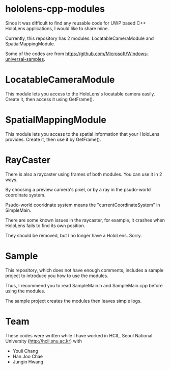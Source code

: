 # hololens-cpp-modules

Since it was difficult to find any reusable code for UWP based C++ HoloLens applications, I would like to share mine.

Currently, this repository has 2 modules: LocatableCameraModule and SpatialMappingModule.

Some of the codes are from https://github.com/Microsoft/Windows-universal-samples.

# LocatableCameraModule

This module lets you access to the HoloLens's locatable camera easily. Create it, then access it using GetFrame().

# SpatialMappingModule

This module lets you access to the spatial information that your HoloLens provides. Create it, then use it by GetFrame().

# RayCaster

There is also a raycaster using frames of both modules. You can use it in 2 ways.

By choosing a preview camera's pixel, or by a ray in the psudo-world coordinate system.

Psudo-world cooridnate system means the "currentCoordinateSystem" in SimpleMain.

There are some known issues in the raycaster, for example, it crashes when HoloLens fails to find its own position.

They should be removed, but I no longer have a HoloLens. Sorry.

# Sample

This repository, which does not have enough comments, includes a sample project to introduce you how to use the modules.

Thus, I recommend you to read SampleMain.h and SampleMain.cpp before using the modules.

The sample project creates the modules then leaves simple logs.

# Team

These codes were written while I have worked in HCIL, Seoul National University (http://hcil.snu.ac.kr) with

- Youli Chang
- Han Joo Chae
- Jungin Hwang
